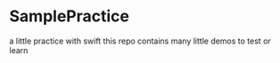 # SamplePractice
a little practice with swift
this repo contains many little demos to test or learn
